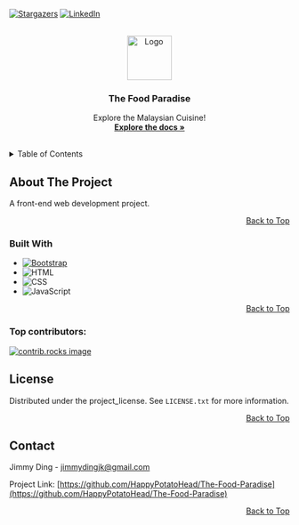 <a id="readme-top"></a>

<!-- [![Contributors][contributors-shield]][contributors-url]
[![Forks][forks-shield]][forks-url] -->
[![Stargazers][stars-shield]][stars-url]
[![LinkedIn][linkedin-shield]][linkedin-url]
<!-- [![Issues][issues-shield]][issues-url]
[![project_license][license-shield]][license-url] -->


<!-- PROJECT LOGO -->
<br />
<div align="center">
  <a href="https://github.com/HappyPotatoHead/The-Food-Paradise">
    <img src="assets/images/logo.png" alt="Logo" width="80" height="80">
  </a>

<h3 align="center">The Food Paradise</h3>

  <p align="center">
    Explore the Malaysian Cuisine!
    <br />
    <a href="https://github.com/HappyPotatoHead/The-Food-Paradise"><strong>Explore the docs »</strong></a>
    <br />
    <br />
    <!-- <a href="https://github.com/HappyPotatoHead/The-Food-Paradise">View Demo</a>
    &middot;
    <a href="https://github.com/HappyPotatoHead/The-Food-Paradise/issues/new?labels=bug&template=bug-report---.md">Report Bug</a>
    &middot;
    <a href="https://github.com/HappyPotatoHead/The-Food-Paradise/issues/new?labels=enhancement&template=feature-request---.md">Request Feature</a> -->
  </p>
</div>



<!-- TABLE OF CONTENTS -->
<details>
  <summary>Table of Contents</summary>
  <ol>
    <li>
      <a href="#about-the-project">About The Project</a>
      <ul>
        <li><a href="#built-with">Built With</a></li>
      </ul>
    </li>
    <li><a href="#contributing">Contributing</a></li>
    <li><a href="#license">License</a></li>
    <li><a href="#contact">Contact</a></li>
  </ol>
</details>



<!-- ABOUT THE PROJECT -->
## About The Project

<!-- [![Product Name Screen Shot][product-screenshot]](https://example.com) -->

A front-end web development project. 

<p align="right"><a href="#readme-top">Back to Top</a></p>


### Built With

* [![Bootstrap][Bootstrap.com]][Bootstrap-url]
* ![HTML][HTML]
* ![CSS][CSS]
* ![JavaScript][JavaScript]

<p align="right"><a href="#readme-top">Back to Top</a></p>


### Top contributors:

<a href="https://github.com/HappyPotatoHead/The-Food-Paradise/graphs/contributors">
  <img src="https://contrib.rocks/image?repo=HappyPotatoHead/The-Food-Paradise" alt="contrib.rocks image" />
</a>


<!-- LICENSE -->
## License

Distributed under the project_license. See `LICENSE.txt` for more information.

<p align="right"><a href="#readme-top">Back to Top</a></p>



<!-- CONTACT -->
## Contact

Jimmy Ding - jimmydingjk@gmail.com

Project Link: [https://github.com/HappyPotatoHead/The-Food-Paradise](https://github.com/HappyPotatoHead/The-Food-Paradise)

<p align="right"><a href="#readme-top">Back to Top</a></p>


<!-- MARKDOWN LINKS & IMAGES -->
<!-- https://www.markdownguide.org/basic-syntax/#reference-style-links -->
[contributors-shield]: https://img.shields.io/github/contributors/HappyPotatoHead/The-Food-Paradise.svg?style=for-the-badge
[contributors-url]: https://github.com/HappyPotatoHead/The-Food-Paradise/graphs/contributors

[forks-shield]: https://img.shields.io/github/forks/HappyPotatoHead/The-Food-Paradise.svg?style=for-the-badge
[forks-url]: https://github.com/HappyPotatoHead/The-Food-Paradise/network/members

[stars-shield]: https://img.shields.io/github/stars/HappyPotatoHead/The-Food-Paradise.svg?style=for-the-badge
[stars-url]: https://github.com/HappyPotatoHead/The-Food-Paradise/stargazers

[issues-shield]: https://img.shields.io/github/issues/HappyPotatoHead/The-Food-Paradise.svg?style=for-the-badge
[issues-url]: https://github.com/HappyPotatoHead/The-Food-Paradise/issues

[license-shield]: https://img.shields.io/github/license/HappyPotatoHead/The-Food-Paradise.svg?style=for-the-badge
[license-url]: https://github.com/HappyPotatoHead/The-Food-Paradise/blob/master/LICENSE.txt

[linkedin-shield]: https://img.shields.io/badge/-LinkedIn-black.svg?style=for-the-badge&logo=linkedin&colorB=555
[linkedin-url]: https://linkedin.com/in/jimmy-ding

[product-screenshot]: images/screenshot.png

[Next.js]: https://img.shields.io/badge/next.js-000000?style=for-the-badge&logo=nextdotjs&logoColor=white
[Next-url]: https://nextjs.org/

[React.js]: https://img.shields.io/badge/React-20232A?style=for-the-badge&logo=react&logoColor=61DAFB
[React-url]: https://reactjs.org/

[Vue.js]: https://img.shields.io/badge/Vue.js-35495E?style=for-the-badge&logo=vuedotjs&logoColor=4FC08D
[Vue-url]: https://vuejs.org/

[Angular.io]: https://img.shields.io/badge/Angular-DD0031?style=for-the-badge&logo=angular&logoColor=white
[Angular-url]: https://angular.io/

[Svelte.dev]: https://img.shields.io/badge/Svelte-4A4A55?style=for-the-badge&logo=svelte&logoColor=FF3E00
[Svelte-url]: https://svelte.dev/

[Laravel.com]: https://img.shields.io/badge/Laravel-FF2D20?style=for-the-badge&logo=laravel&logoColor=white
[Laravel-url]: https://laravel.com

[Bootstrap.com]: https://img.shields.io/badge/Bootstrap-563D7C?style=for-the-badge&logo=bootstrap&logoColor=white
[Bootstrap-url]: https://getbootstrap.com

[JQuery.com]: https://img.shields.io/badge/jQuery-0769AD?style=for-the-badge&logo=jquery&logoColor=white
[JQuery-url]: https://jquery.com 

[HTML]: https://img.shields.io/badge/HTML-%23E34F26.svg?logo=html5&logoColor=white  
[CSS]: https://img.shields.io/badge/CSS-1572B6?logo=css3&logoColor=fff
[JavaScript]: https://img.shields.io/badge/JavaScript-F7DF1E?logo=javascript&logoColor=000
